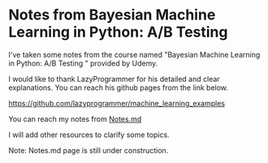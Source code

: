# Notes from Bayesian Machine Learning in Python: A/B Testing 


I've taken some notes from the course named "Bayesian Machine Learning in Python: A/B Testing " provided by Udemy. 

I would like to thank LazyProgrammer for his detailed and clear explanations. 
You can reach his github pages from the link below. 

https://github.com/lazyprogrammer/machine_learning_examples

You can reach my notes from [Notes.md](https://github.com/pelinbalci/Bayesian-AB-Test/blob/master/Notes.md) 

I will add other resources to clarify some topics. 

Note: Notes.md page is still under construction. 
